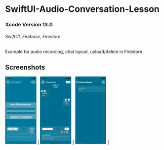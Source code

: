 # SwiftUI-Audio-Conversation-Lesson 

### Xcode Version 13.0
###### SwiftUI, Firebase, Firestore

Example for audio recording, chat layout, upload/delete in Firestore.

## Screenshots
<img src="https://github.com/waleerat/GitHub-Photos-Shared/blob/main/SwiftUI-Audio-Conversation-Lesson/Conversation-3.png" width="20%" height="20%"> |
<img src="https://github.com/waleerat/GitHub-Photos-Shared/blob/main/SwiftUI-Audio-Conversation-Lesson/Conversation-02.png" width="20%" height="20%"> |
<img src="https://github.com/waleerat/GitHub-Photos-Shared/blob/main/SwiftUI-Audio-Conversation-Lesson/conversation-1.png" width="20%" height="20%"> |



